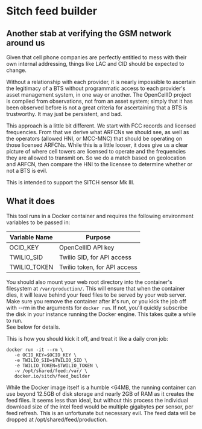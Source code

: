 # Sitch feed builder
## Another stab at verifying the GSM network around us

Given that cell phone companies are perfectly entitled to mess with their own
internal addressing, things like LAC and CID should be expected to change.

Without a relationship with each provider, it is nearly impossible to ascertain
the legitimacy of a BTS without programmatic access to each provider's asset
management system, in one way or another.  The OpenCellID project is compiled
from observations, not from an asset system; simply that it has been observed
before is not a great criteria for ascertaining that a BTS is trustworthy.  It
may just be persistent, and bad.

This approach is a little bit different.  We start with FCC records and
licensed frequencies.  From that we derive what ARFCNs we should see, as well
as the operators (allowed HNI, or MCC-MNC) that should be operating on those
licensed ARFCNs.  While this is a little looser, it does give us a clear picture
of where cell towers are licensed to operate and the frequencies they are
allowed to transmit on.  So we do a match based on geolocation and ARFCN, then
compare the HNI to the licensee to determine whether or not a BTS is evil.

This is intended to support the SITCH sensor Mk III.


## What it does

This tool runs in a Docker container and requires the following environment
variables to be passed in:

| Variable Name  | Purpose                      |
|----------------|------------------------------|
| OCID_KEY       | OpenCellID API key           |
| TWILIO_SID     | Twilio SID, for API access   |
| TWILIO_TOKEN   | Twilio token, for API access |

You should also mount your web root directory into the container's filesystem
at ```/var/production/```.  This will ensure that when the container dies, it
will leave behind your feed files to be served by your web server.  Make sure
you remove the container after it's run, or you kick the job off with --rm in
the arguments for ```docker run```.  If not, you'll quickly subscribe the disk
in your instance running the Docker engine.  This takes quite a while to run.  
See below for details.

This is how you should kick it off, and treat it like a daily cron
job:

    docker run -it --rm \
       -e OCID_KEY=$OCID_KEY \
       -e TWILIO_SID=$TWILIO_SID \
       -e TWILIO_TOKEN=$TWILIO_TOKEN \
       -v /opt/shared/feed:/var/ \
       docker.io/sitch/feed_builder

While the Docker image itself is a humble <64MB, the running container
can use beyond 12.5GB of disk storage and nearly 2GB of RAM as it creates the
feed files.  It seems less than ideal, but without this process the individual
download size of the intel feed would be multiple gigabytes per sensor, per
feed refresh.  This is an unfortunate but necessary evil.  The feed data will be
dropped at /opt/shared/feed/production.

